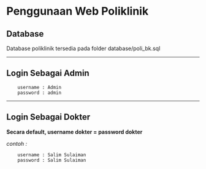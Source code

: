 # **Penggunaan Web Poliklinik**

## **Database**
Database poliklinik tersedia pada folder database/poli_bk.sql

---

## **Login Sebagai Admin**
```
    username : Admin
    password : admin
```
---

## **Login Sebagai Dokter**
**Secara default, username dokter = password dokter**

*contoh :*
```
    username : Salim Sulaiman
    password : Salim Sulaiman
```